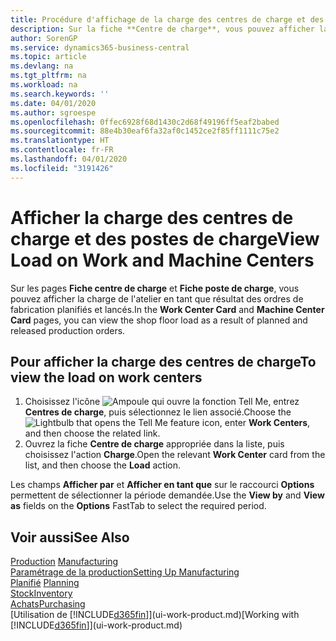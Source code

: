 ```yaml
---
title: Procédure d'affichage de la charge des centres de charge et des postes de charge | Microsoft Docs
description: Sur la fiche **Centre de charge**, vous pouvez afficher la charge des centres de charge en tant que résultat des ordres de fabrication lancés.
author: SorenGP
ms.service: dynamics365-business-central
ms.topic: article
ms.devlang: na
ms.tgt_pltfrm: na
ms.workload: na
ms.search.keywords: ''
ms.date: 04/01/2020
ms.author: sgroespe
ms.openlocfilehash: 0ffec6928f68d1430c2d68f49196ff5eaf2babed
ms.sourcegitcommit: 88e4b30eaf6fa32af0c1452ce2f85ff1111c75e2
ms.translationtype: HT
ms.contentlocale: fr-FR
ms.lasthandoff: 04/01/2020
ms.locfileid: "3191426"
---
```

# <a name="view-load-on-work-and-machine-centers"></a><span data-ttu-id="869d0-103">Afficher la charge des centres de charge et des postes de charge</span><span class="sxs-lookup"><span data-stu-id="869d0-103">View Load on Work and Machine Centers</span></span>
<span data-ttu-id="869d0-104">Sur les pages **Fiche centre de charge** et **Fiche poste de charge**, vous pouvez afficher la charge de l'atelier en tant que résultat des ordres de fabrication planifiés et lancés.</span><span class="sxs-lookup"><span data-stu-id="869d0-104">In the **Work Center Card** and **Machine Center Card** pages, you can view the shop floor load as a result of planned and released production orders.</span></span>    

## <a name="to-view-the-load-on-work-centers"></a><span data-ttu-id="869d0-105">Pour afficher la charge des centres de charge</span><span class="sxs-lookup"><span data-stu-id="869d0-105">To view the load on work centers</span></span>  
1.  <span data-ttu-id="869d0-106">Choisissez l'icône ![Ampoule qui ouvre la fonction Tell Me](media/ui-search/search_small.png "Dites-moi ce que vous voulez faire"), entrez **Centres de charge**, puis sélectionnez le lien associé.</span><span class="sxs-lookup"><span data-stu-id="869d0-106">Choose the ![Lightbulb that opens the Tell Me feature](media/ui-search/search_small.png "Tell me what you want to do") icon, enter **Work Centers**, and then choose the related link.</span></span>  
2.  <span data-ttu-id="869d0-107">Ouvrez la fiche **Centre de charge** appropriée dans la liste, puis choisissez l'action **Charge**.</span><span class="sxs-lookup"><span data-stu-id="869d0-107">Open the relevant **Work Center** card from the list, and then choose the **Load** action.</span></span>  

<span data-ttu-id="869d0-108">Les champs **Afficher par** et **Afficher en tant que** sur le raccourci **Options** permettent de sélectionner la période demandée.</span><span class="sxs-lookup"><span data-stu-id="869d0-108">Use the **View by** and **View as** fields on the **Options** FastTab to select the required period.</span></span>  

## <a name="see-also"></a><span data-ttu-id="869d0-109">Voir aussi</span><span class="sxs-lookup"><span data-stu-id="869d0-109">See Also</span></span>  
<span data-ttu-id="869d0-110">[Production](production-manage-manufacturing.md)  </span><span class="sxs-lookup"><span data-stu-id="869d0-110">[Manufacturing](production-manage-manufacturing.md)  </span></span>  
[<span data-ttu-id="869d0-111">Paramétrage de la production</span><span class="sxs-lookup"><span data-stu-id="869d0-111">Setting Up Manufacturing</span></span>](production-configure-production-processes.md)  
<span data-ttu-id="869d0-112">[Planifié](production-planning.md)    </span><span class="sxs-lookup"><span data-stu-id="869d0-112">[Planning](production-planning.md)    </span></span>  
[<span data-ttu-id="869d0-113">Stock</span><span class="sxs-lookup"><span data-stu-id="869d0-113">Inventory</span></span>](inventory-manage-inventory.md)  
[<span data-ttu-id="869d0-114">Achats</span><span class="sxs-lookup"><span data-stu-id="869d0-114">Purchasing</span></span>](purchasing-manage-purchasing.md)  
<span data-ttu-id="869d0-115">[Utilisation de [!INCLUDE[d365fin](includes/d365fin_md.md)]](ui-work-product.md)</span><span class="sxs-lookup"><span data-stu-id="869d0-115">[Working with [!INCLUDE[d365fin](includes/d365fin_md.md)]](ui-work-product.md)</span></span>
